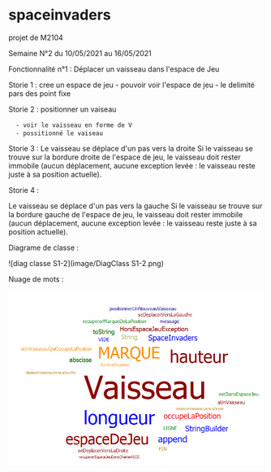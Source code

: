 # spaceinvaders
projet de M2104

Semaine N°2 du 10/05/2021 au 16/05/2021


Fonctionnalité n°1 : Déplacer un vaisseau dans l'espace de Jeu

Storie 1 : cree un espace de jeu
      - pouvoir voir l'espace de jeu
      - le delimité pars des point fixe

Storie 2 : positionner un vaiseau 

      - voir le vaisseau en forme de V
      - possitionné le vaiseau 

Storie 3 :
Le vaisseau se déplace d'un pas vers la droite
Si le vaisseau se trouve sur la bordure droite de l'espace de jeu, le vaisseau doit rester immobile (aucun déplacement, aucune exception levée : le vaisseau reste juste à sa position actuelle).

Storie 4 :

Le vaisseau se déplace d'un pas vers la gauche
Si le vaisseau se trouve sur la bordure gauche de l'espace de jeu, le vaisseau doit rester immobile (aucun déplacement, aucune exception levée : le vaisseau reste juste à sa position actuelle).

Diagrame de classe :

![diag classe S1-2](image/DiagClass S1-2.png)

Nuage de mots :

![nuage S1-2](image/NuageS1-2.png)
